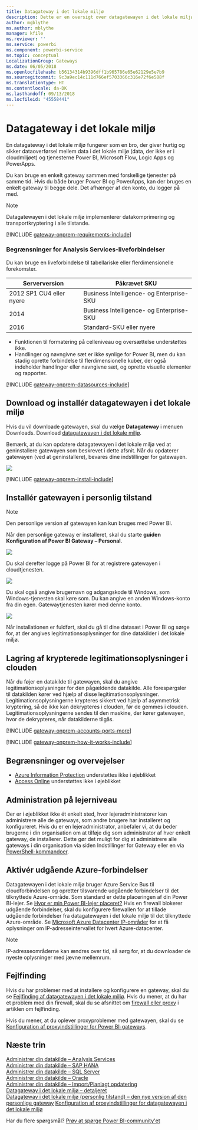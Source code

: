 ```yaml
---
title: Datagateway i det lokale miljø
description: Dette er en oversigt over datagatewayen i det lokale miljø til Power BI. Du kan bruge denne gateway til at arbejde med DirectQuery-datakilder. Du kan også bruge denne gateway til at opdatere clouddatasæt med data i det lokale miljø.
author: mgblythe
ms.author: mblythe
manager: kfile
ms.reviewer: ''
ms.service: powerbi
ms.component: powerbi-service
ms.topic: conceptual
LocalizationGroup: Gateways
ms.date: 06/05/2018
ms.openlocfilehash: b56134314b9396dff1b965786e65e62129e5e7b9
ms.sourcegitcommit: 9c3a9ec14c111d766ef5703366c316e72f6e588f
ms.translationtype: HT
ms.contentlocale: da-DK
ms.lasthandoff: 09/13/2018
ms.locfileid: "45558441"
---
```

# <a name="on-premises-data-gateway"></a>Datagateway i det lokale miljø

En datagateway i det lokale miljø fungerer som en bro, der giver hurtig og sikker dataoverførsel mellem data i det lokale miljø (data, der ikke er i cloudmiljøet) og tjenesterne Power BI, Microsoft Flow, Logic Apps og PowerApps.

Du kan bruge en enkelt gateway sammen med forskellige tjenester på samme tid. Hvis du både bruger Power BI og PowerApps, kan der bruges en enkelt gateway til begge dele. Det afhænger af den konto, du logger på med.

> [!NOTE]
> Datagatewayen i det lokale miljø implementerer datakomprimering og transportkryptering i alle tilstande.

<!-- Shared Requirements Include -->
[!INCLUDE [gateway-onprem-requirements-include](./includes/gateway-onprem-requirements-include.md)]

### <a name="limitations-of-analysis-services-live-connections"></a>Begrænsninger for Analysis Services-liveforbindelser

Du kan bruge en liveforbindelse til tabellariske eller flerdimensionelle forekomster.

| **Serverversion** | **Påkrævet SKU** |
| --- | --- |
| 2012 SP1 CU4 eller nyere |Business Intelligence- og Enterprise-SKU |
| 2014 |Business Intelligence- og Enterprise-SKU |
| 2016 |Standard-SKU eller nyere |

* Funktionen til formatering på celleniveau og oversættelse understøttes ikke.
* Handlinger og navngivne sæt er ikke synlige for Power BI, men du kan stadig oprette forbindelse til flerdimensionelle kuber, der også indeholder handlinger eller navngivne sæt, og oprette visuelle elementer og rapporter.

<!-- Shared Install steps Include -->
[!INCLUDE [gateway-onprem-datasources-include](./includes/gateway-onprem-datasources-include.md)]

## <a name="download-and-install-the-on-premises-data-gateway"></a>Download og installér datagatewayen i det lokale miljø

Hvis du vil downloade gatewayen, skal du vælge **Datagateway** i menuen Downloads. Download [datagatewayen i det lokale miljø](http://go.microsoft.com/fwlink/?LinkID=820925). 

Bemærk, at du kan opdatere datagatewayen i det lokale miljø ved at geninstallere gatewayen som beskrevet i dette afsnit. Når du opdaterer gatewayen (ved at geninstallere), bevares dine indstillinger for gatewayen.

![](media/service-gateway-onprem/powerbi-download-data-gateway.png)

<!-- Shared Install steps Include -->
[!INCLUDE [gateway-onprem-install-include](./includes/gateway-onprem-install-include.md)]

## <a name="install-the-gateway-in-personal-mode"></a>Installér gatewayen i personlig tilstand

> [!NOTE]
> Den personlige version af gatewayen kan kun bruges med Power BI.

Når den personlige gateway er installeret, skal du starte **guiden Konfiguration af Power BI Gateway – Personal**.

![](media/service-gateway-onprem/personal-gateway-launch-configuration.png)

Du skal derefter logge på Power BI for at registrere gatewayen i cloudtjenesten.

![](media/service-gateway-onprem/personal-gateway-signin.png)

Du skal også angive brugernavn og adgangskode til Windows, som Windows-tjenesten skal køre som. Du kan angive en anden Windows-konto fra din egen. Gatewaytjenesten kører med denne konto.

![](media/service-gateway-onprem/personal-gateway-windows-service.png)

Når installationen er fuldført, skal du gå til dine datasæt i Power BI og sørge for, at der angives legitimationsoplysninger for dine datakilder i det lokale miljø.

<a name="credentials"></a>

## <a name="storing-encrypted-credentials-in-the-cloud"></a>Lagring af krypterede legitimationsoplysninger i clouden

Når du føjer en datakilde til gatewayen, skal du angive legitimationsoplysninger for den pågældende datakilde. Alle forespørgsler til datakilden kører ved hjælp af disse legitimationsoplysninger. Legitimationsoplysningerne krypteres sikkert ved hjælp af asymmetrisk kryptering, så de ikke kan dekrypteres i clouden, før de gemmes i clouden. Legitimationsoplysningerne sendes til den maskine, der kører gatewayen, hvor de dekrypteres, når datakilderne tilgås.

<!-- Account and Port information -->
[!INCLUDE [gateway-onprem-accounts-ports-more](./includes/gateway-onprem-accounts-ports-more.md)]

<!-- How the gateway works -->
[!INCLUDE [gateway-onprem-how-it-works-include](./includes/gateway-onprem-how-it-works-include.md)]

## <a name="limitations-and-considerations"></a>Begrænsninger og overvejelser

* [Azure Information Protection](https://docs.microsoft.com/microsoft-365/enterprise/protect-files-with-aip
) understøttes ikke i øjeblikket
* [Access Online](https://products.office.com/en-us/access) understøttes ikke i øjeblikket

## <a name="tenant-level-administration"></a>Administration på lejerniveau

Der er i øjeblikket ikke ét enkelt sted, hvor lejeradministratorer kan administrere alle de gateways, som andre brugere har installeret og konfigureret.  Hvis du er en lejeradministrator, anbefaler vi, at du beder brugerne i din organisation om at tilføje dig som administrator af hver enkelt gateway, de installerer. Dette gør det muligt for dig at administrere alle gateways i din organisation via siden Indstillinger for Gateway eller en via [PowerShell-kommandoer](https://docs.microsoft.com/power-bi/service-gateway-high-availability-clusters#powershell-support-for-gateway-clusters). 

## <a name="enabling-outbound-azure-connections"></a>Aktivér udgående Azure-forbindelser

Datagatewayen i det lokale miljø bruger Azure Service Bus til cloudforbindelsen og opretter tilsvarende udgående forbindelser til det tilknyttede Azure-område. Som standard er dette placeringen af din Power BI-lejer. Se [Hvor er min Power BI-lejer placeret?](https://powerbi.microsoft.com/en-us/documentation/powerbi-admin-where-is-my-tenant-located/)
Hvis en firewall blokerer udgående forbindelser, skal du konfigurere firewallen for at tillade udgående forbindelser fra datagatewayen i det lokale miljø til det tilknyttede Azure-område. Se [Microsoft Azure Datacenter IP-områder](https://www.microsoft.com/en-us/download/details.aspx?id=41653) for at få oplysninger om IP-adresseintervallet for hvert Azure-datacenter.
> [!NOTE]
> IP-adresseområderne kan ændres over tid, så sørg for, at du downloader de nyeste oplysninger med jævne mellemrum. 

## <a name="troubleshooting"></a>Fejlfinding

Hvis du har problemer med at installere og konfigurere en gateway, skal du se [Fejlfinding af datagatewayen i det lokale miljø](service-gateway-onprem-tshoot.md). Hvis du mener, at du har et problem med din firewall, skal du se afsnittet om [firewall eller proxy](service-gateway-onprem-tshoot.md#firewall-or-proxy) i artiklen om fejlfinding.

Hvis du mener, at du oplever proxyproblemer med gatewayen, skal du se [Konfiguration af proxyindstillinger for Power BI-gateways](service-gateway-proxy.md).

## <a name="next-steps"></a>Næste trin

[Administrer din datakilde – Analysis Services](service-gateway-enterprise-manage-ssas.md)  
[Administrer din datakilde – SAP HANA](service-gateway-enterprise-manage-sap.md)  
[Administrer din datakilde – SQL Server](service-gateway-enterprise-manage-sql.md)  
[Administrer din datakilde – Oracle](service-gateway-onprem-manage-oracle.md)  
[Administrer din datakilde – Import/Planlagt opdatering](service-gateway-enterprise-manage-scheduled-refresh.md)  
[Datagateway i det lokale miljø – detaljeret](service-gateway-onprem-indepth.md)  
[Datagateway i det lokale miljø (personlig tilstand) – den nye version af den personlige gateway](service-gateway-personal-mode.md)
[Konfiguration af proxyindstillinger for datagatewayen i det lokale miljø](service-gateway-proxy.md)  

Har du flere spørgsmål? [Prøv at spørge Power BI-community'et](http://community.powerbi.com/)